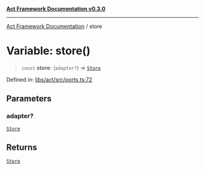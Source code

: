 [**Act Framework Documentation v0.3.0**](../README.md)

***

[Act Framework Documentation](../globals.md) / store

# Variable: store()

> `const` **store**: (`adapter?`) => [`Store`](../interfaces/Store.md)

Defined in: [libs/act/src/ports.ts:72](https://github.com/Rotorsoft/act-root/blob/b40f67575d048d860d7c67a52d36c927803922d7/libs/act/src/ports.ts#L72)

## Parameters

### adapter?

[`Store`](../interfaces/Store.md)

## Returns

[`Store`](../interfaces/Store.md)
